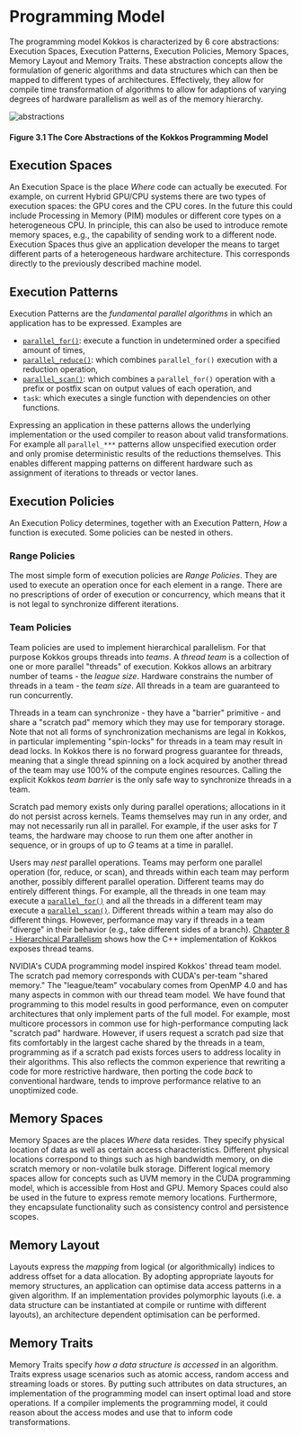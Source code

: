 # Programming Model

The programming model Kokkos is characterized by 6 core abstractions: Execution Spaces, Execution Patterns, Execution Policies, Memory Spaces, Memory Layout and Memory Traits. These abstraction concepts allow the formulation of generic algorithms and data structures which can then be mapped to different types of architectures. Effectively, they allow for compile time transformation of algorithms to allow for adaptions of varying degrees of hardware parallelism as well as of the memory hierarchy.

![abstractions](figures/kokkos-abstractions-doc.png)

<h4>Figure 3.1 The Core Abstractions of the Kokkos Programming Model</h4>

## Execution Spaces

An Execution Space is the place _Where_ code can actually be executed. For example, on current Hybrid GPU/CPU systems there are two types of execution spaces: the GPU cores and the CPU cores. In the future this could include Processing in Memory (PIM) modules or different core types on a heterogeneous CPU. In principle, this can also be used to introduce remote memory spaces, e.g., the capability of sending work to a different node. Execution Spaces thus give an application developer the means to target different parts of a heterogeneous hardware architecture. This corresponds directly to the previously described machine model.

## Execution Patterns

Execution Patterns are the _fundamental parallel algorithms_ in which an application has to be expressed. Examples are

* [`parallel_for()`](../API/core/parallel-dispatch/parallel_for): execute a function in undetermined order a specified amount of times,
* [`parallel_reduce()`](../API/core/parallel-dispatch/parallel_reduce): which combines `parallel_for()` execution with a reduction operation,
* [`parallel_scan()`](../API/core/parallel-dispatch/parallel_scan): which combines a `parallel_for()` operation with a prefix or postfix scan on output values of each operation, and
* `task`: which executes a single function with dependencies on other functions.

Expressing an application in these patterns allows the underlying implementation or the used compiler to reason about valid transformations. For example all `parallel_***` patterns allow unspecified execution order and only promise deterministic results of the reductions themselves. This enables different mapping patterns on different hardware such as assignment of iterations to threads or vector lanes.

## Execution Policies

An Execution Policy determines, together with an Execution Pattern, _How_ a function is executed. Some policies can be nested in others.

### Range Policies

The most simple form of execution policies are _Range Policies_. They are used to execute an operation once for each element in a range. There are no prescriptions of order of execution or concurrency, which means that it is not legal to synchronize different iterations.

### Team Policies

Team policies are used to implement hierarchical parallelism. For that purpose Kokkos groups threads into _teams_. A _thread team_ is a collection of one or more parallel "threads" of execution. Kokkos allows an arbitrary number of teams - the _league size_. Hardware constrains the number of threads in a team - the _team size_. All threads in a team are guaranteed to run concurrently.

Threads in a team can synchronize - they have a "barrier" primitive - and share a "scratch pad" memory which they may use for temporary storage. Note that not all forms of synchronization mechanisms are legal in Kokkos, in particular implementing "spin-locks" for threads in a team may result in dead locks. In Kokkos there is no forward progress guarantee for threads, meaning that a single thread spinning on a lock acquired by another thread of the team may use 100% of the compute engines resources. Calling the explicit Kokkos _team barrier_ is the only safe way to synchronize threads in a team.

Scratch pad memory exists only during parallel operations; allocations in it do not persist across kernels. Teams themselves may run in any order, and may not necessarily run all in parallel. For example, if the user asks for _T_ teams, the hardware may choose to run them one after another in sequence, or in groups of up to _G_ teams at a time in parallel.

Users may _nest_ parallel operations. Teams may perform one parallel operation (for, reduce, or scan), and threads within each team may perform another, possibly different parallel operation. Different teams may do entirely different things. For example, all the threads in one team may execute a [`parallel_for()`](../API/core/parallel-dispatch/parallel_for) and all the threads in a different team may execute a [`parallel_scan()`](../API/core/parallel-dispatch/parallel_scan). Different threads within a team may also do different things. However, performance may vary if threads in a team "diverge" in their behavior (e.g., take different sides of a branch). [Chapter 8 - Hierarchical Parallelism](HierarchicalParallelism) shows how the C++ implementation of Kokkos exposes thread teams.

NVIDIA's CUDA programming model inspired Kokkos' thread team model. The scratch pad memory corresponds with CUDA's per-team "shared memory." The "league/team" vocabulary comes from OpenMP 4.0 and has many aspects in common with our thread team model. We have found that programming to this model results in good performance, even on computer architectures that only implement parts of the full model. For example, most multicore processors in common use for high-performance computing lack "scratch pad" hardware. However, if users request a scratch pad size that fits comfortably in the largest cache shared by the threads in a team, programming as if a scratch pad exists forces users to address locality in their algorithms. This also reflects the common experience that rewriting a code for more restrictive hardware, then porting the code _back_ to conventional hardware, tends to improve performance relative to an unoptimized code.

## Memory Spaces

Memory Spaces are the places _Where_ data resides. They specify physical location of data as well as certain access characteristics. Different physical locations correspond to things such as high bandwidth memory, on die scratch memory or non-volatile bulk storage. Different logical memory spaces allow for concepts such as UVM memory in the CUDA programming model, which is accessible from Host and GPU. Memory Spaces could also be used in the future to express remote memory locations. Furthermore, they encapsulate functionality such as consistency control and persistence scopes.

## Memory Layout

Layouts express the _mapping_ from logical (or algorithmically) indices to address offset for a data allocation. By adopting appropriate layouts for memory structures, an application can optimise data access patterns in a given algorithm. If an implementation provides polymorphic layouts (i.e. a data structure can be instantiated at compile or runtime with different layouts), an architecture dependent optimisation can be performed.

## Memory Traits

Memory Traits specify _how a data structure is accessed_ in an algorithm. Traits express usage scenarios such as atomic access, random access and streaming loads or stores. By putting such attributes on data structures, an implementation of the programming model can insert optimal load and store operations. If a compiler implements the programming model, it could reason about the access modes and use that to inform code transformations.
